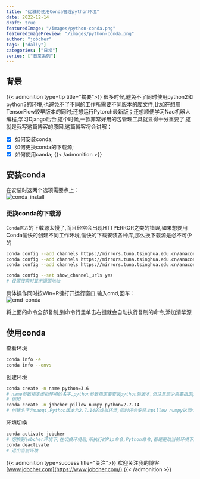 ```yaml
---
title: "优雅的使用Conda管理python环境"
date: 2022-12-14
draft: true
featuredImage: "/images/python-conda.png"
featuredImagePreview: "/images/python-conda.png"
author: "jobcher"
tags: ["daliy"]
categories: ["日常"]
series: ["日常系列"]
---
```

## 背景
{{< admonition type=tip title="摘要">}}
很多时候,避免不了同时使用python2和python3的环境,也避免不了不同的工作所需要不同版本的库文件,比如在想用TensorFlow较早版本的同时;还想运行Pytorch最新版；还想顺便学习Nao机器人编程,学习Django后台,这个时候,一款非常好用的包管理工具就显得十分重要了,这就是我写这篇博客的原因,这篇博客将会讲解：
- [x] 如何安装conda; 
- [x] 如何更换conda的下载源; 
- [x] 如何使用canda;
{{< /admonition >}}
## 安装conda
在安装时这两个选项需要点上：  
![conda_install](/images/conda_install.png)  
  
### 更换conda的下载源
`Conda官方`的下载源太慢了,而且经常会出现HTTPERROR之类的错误,如果想要用Conda愉快的创建不同工作环境,愉快的下载安装各种库,那么换下载源是必不可少的  
```sh 
conda config --add channels https://mirrors.tuna.tsinghua.edu.cn/anaconda/pkgs/free/
conda config --add channels https://mirrors.tuna.tsinghua.edu.cn/anaconda/cloud/conda-forge
conda config --add channels https://mirrors.tuna.tsinghua.edu.cn/anaconda/cloud/msys2/

conda config --set show_channel_urls yes
# 设置搜索时显示通道地址
```
具体操作同时按Win+R键打开运行窗口,输入cmd,回车：  
![cmd-conda](/images/cmd-conda.png)  
  
将上面的命令全部复制,到命令行里单击右键就会自动执行复制的命令,添加清华源  
  
## 使用conda
查看环境  
```sh
conda info -e
conda info --envs
```
  
创建环境
```sh
conda create -n name python=3.6
# name参数指定虚拟环境的名字,python参数指定要安装python的版本,但注意至少需要指定python版本或者要安装的包,在后一种情况下,自动安装最新python版本
# 例如
conda create -n jobcher pillow numpy python=2.7.14
# 创建名字为naoqi,Python版本为2.7.14的虚拟环境,同时还会安装上pillow numpy这两个库
```
环境切换
```sh
conda activate jobcher
# 切换到jobcher环境下,在切换环境后,所执行的Pip命令,Python命令,都是更改当前环境下的,不会影响到其他的环境
conda deactivate
# 退出当前环境
```
{{< admonition type=success title="关注">}}
欢迎关注我的博客[www.jobcher.com](https://www.jobcher.com/)
{{< /admonition >}}
